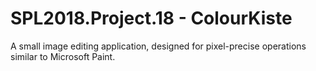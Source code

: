 # SPL2018.Project.18 - ColourKiste

A small image editing application, designed for pixel-precise operations similar to Microsoft Paint.
